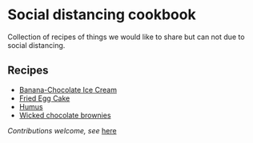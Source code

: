 # Social distancing cookbook

Collection of recipes of things we would like to share but can not due to social distancing.

## Recipes

* [Banana-Chocolate Ice Cream](recipes/bananaChocolateIceCream.md)
* [Fried Egg Cake](recipes/friedEggCake.md)
* [Humus](recipes/humus.md)
* [Wicked chocolate brownies](recipes/Wicked_chocolate_brownies.md)

*Contributions welcome, see* [here](/CONTRIBUTING.md)
